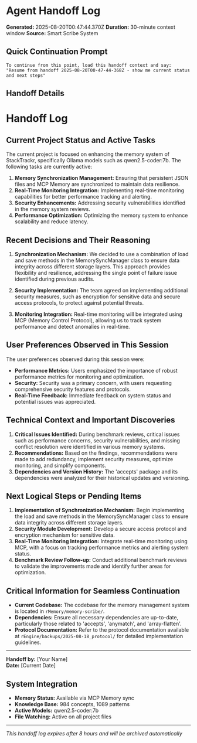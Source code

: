 # Agent Handoff Log

**Generated:** 2025-08-20T00:47:44.370Z
**Duration:** 30-minute context window
**Source:** Smart Scribe System

## Quick Continuation Prompt

```
To continue from this point, load this handoff context and say:
"Resume from handoff 2025-08-20T00-47-44-368Z - show me current status and next steps"
```

## Handoff Details

# Handoff Log

## Current Project Status and Active Tasks

The current project is focused on enhancing the memory system of StackTrackr, specifically Ollama models such as qwen2.5-coder:7b. The following tasks are currently active:

1. **Memory Synchronization Management:** Ensuring that persistent JSON files and MCP Memory are synchronized to maintain data resilience.
2. **Real-Time Monitoring Integration:** Implementing real-time monitoring capabilities for better performance tracking and alerting.
3. **Security Enhancements:** Addressing security vulnerabilities identified in the memory system reviews.
4. **Performance Optimization:** Optimizing the memory system to enhance scalability and reduce latency.

## Recent Decisions and Their Reasoning

1. **Synchronization Mechanism:** We decided to use a combination of load and save methods in the MemorySyncManager class to ensure data integrity across different storage layers. This approach provides flexibility and resilience, addressing the single point of failure issue identified during previous audits.

1. **Security Implementation:** The team agreed on implementing additional security measures, such as encryption for sensitive data and secure access protocols, to protect against potential threats.

1. **Monitoring Integration:** Real-time monitoring will be integrated using MCP (Memory Control Protocol), allowing us to track system performance and detect anomalies in real-time.

## User Preferences Observed in This Session

The user preferences observed during this session were:

- **Performance Metrics:** Users emphasized the importance of robust performance metrics for monitoring and optimization.
- **Security:** Security was a primary concern, with users requesting comprehensive security features and protocols.
- **Real-Time Feedback:** Immediate feedback on system status and potential issues was appreciated.

## Technical Context and Important Discoveries

1. **Critical Issues Identified:** During benchmark reviews, critical issues such as performance concerns, security vulnerabilities, and missing conflict resolution were identified in various memory systems.
2. **Recommendations:** Based on the findings, recommendations were made to add redundancy, implement security measures, optimize monitoring, and simplify components.
3. **Dependencies and Version History:** The 'accepts' package and its dependencies were analyzed for their historical updates and versioning.

## Next Logical Steps or Pending Items

1. **Implementation of Synchronization Mechanism:** Begin implementing the load and save methods in the MemorySyncManager class to ensure data integrity across different storage layers.
2. **Security Module Development:** Develop a secure access protocol and encryption mechanism for sensitive data.
3. **Real-Time Monitoring Integration:** Integrate real-time monitoring using MCP, with a focus on tracking performance metrics and alerting system status.
4. **Benchmark Review Follow-up:** Conduct additional benchmark reviews to validate the improvements made and identify further areas for optimization.

## Critical Information for Seamless Continuation

- **Current Codebase:** The codebase for the memory management system is located in `rMemory/memory-scribe/`.
- **Dependencies:** Ensure all necessary dependencies are up-to-date, particularly those related to 'accepts', 'anymatch', and 'array-flatten'.
- **Protocol Documentation:** Refer to the protocol documentation available at `rEngine/backups/2025-08-18_protocol/` for detailed implementation guidelines.

---

**Handoff by:** [Your Name]  
**Date:** [Current Date]

## System Integration

- **Memory Status:** Available via MCP Memory sync
- **Knowledge Base:** 984 concepts, 1089 patterns
- **Active Models:** qwen2.5-coder:7b
- **File Watching:** Active on all project files

---
*This handoff log expires after 8 hours and will be archived automatically*
